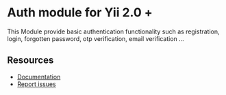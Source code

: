 Auth module for Yii 2.0 +
=========================
This Module provide basic authentication functionality such as registration,
login, forgotten password, otp verification, email verification ...

Resources
---------

  * [Documentation](https://github.com/codexten/docs/tree/master/yii-module-auth)
  * [Report issues](https://github.com/codexten/yii-module-auth/issues)
